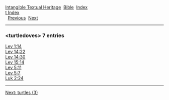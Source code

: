 [Intangible Textual Heritage](../../index)  [Bible](../index) 
[Index](index)   
[t Index](_t_)  
  [Previous](c11849)  [Next](c11851) 

------------------------------------------------------------------------

### &lt;turtledoves&gt; 7 entries

[Lev 1:14](../kjv/lev001.htm#014)  
[Lev 14:22](../kjv/lev014.htm#022)  
[Lev 14:30](../kjv/lev014.htm#030)  
[Lev 15:14](../kjv/lev015.htm#014)  
[Lev 5:11](../kjv/lev005.htm#011)  
[Lev 5:7](../kjv/lev005.htm#007)  
[Luk 2:24](../kjv/luk002.htm#024)  

------------------------------------------------------------------------

[Next: turtles (3)](c11851)
